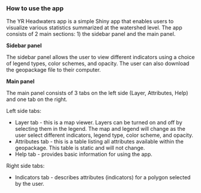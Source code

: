 ### How to use the app

The YR Headwaters app is a simple Shiny app that enables users to visualize various statistics summarized at the watershed level. The app consists of 2 main sections: 1) the sidebar panel and the main panel.

**Sidebar panel**

The sidebar panel allows the user to view different indicators using a choice of legend types, color schemes, and opacity. The user can also download the geopackage file to their computer.

**Main panel**

The main panel consists of 3 tabs on the left side (Layer, Attributes, Help) and one tab on the right.

Left side tabs:

- Layer tab - this is a map viewer. Layers can be turned on and off by selecting them in the legend. The map and legend will change as the user select different indicators, legend type, color scheme, and opacity.
- Attributes tab - this is a table listing all attributes available within the geopackage. This table is static and will not change.
- Help tab - provides basic information for using the app.

Right side tabs:

- Indicators tab - describes attributes (indicators) for a polygon selected by the user.
